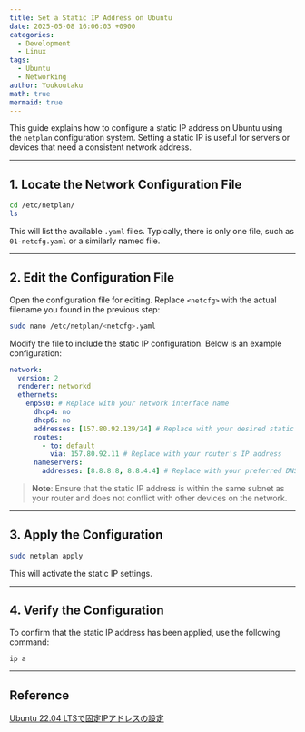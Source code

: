 ```yaml
---
title: Set a Static IP Address on Ubuntu
date: 2025-05-08 16:06:03 +0900
categories:
  - Development
  - Linux
tags:
  - Ubuntu
  - Networking
author: Youkoutaku
math: true
mermaid: true
---
```


This guide explains how to configure a static IP address on Ubuntu using the `netplan` configuration system. Setting a static IP is useful for servers or devices that need a consistent network address.

---

## 1. Locate the Network Configuration File

```bash
cd /etc/netplan/
ls
```

This will list the available `.yaml` files. Typically, there is only one file, such as `01-netcfg.yaml` or a similarly named file.

---

## 2. Edit the Configuration File

Open the configuration file for editing. Replace `<netcfg>` with the actual filename you found in the previous step:

```bash
sudo nano /etc/netplan/<netcfg>.yaml
```

Modify the file to include the static IP configuration. Below is an example configuration:

```yaml
network:
  version: 2
  renderer: networkd
  ethernets:
    enp5s0: # Replace with your network interface name
      dhcp4: no
      dhcp6: no
      addresses: [157.80.92.139/24] # Replace with your desired static IP and subnet mask
      routes: 
        - to: default
          via: 157.80.92.11 # Replace with your router's IP address
      nameservers:
        addresses: [8.8.8.8, 8.8.4.4] # Replace with your preferred DNS servers
```

> **Note**: Ensure that the static IP address is within the same subnet as your router and does not conflict with other devices on the network.

---

## 3. Apply the Configuration

```bash
sudo netplan apply
```

This will activate the static IP settings.

---

## 4. Verify the Configuration

To confirm that the static IP address has been applied, use the following command:

```bash
ip a
```

---

## Reference

[Ubuntu 22.04 LTSで固定IPアドレスの設定](https://qiita.com/zen3/items/757f96cbe522a9ad397d)
